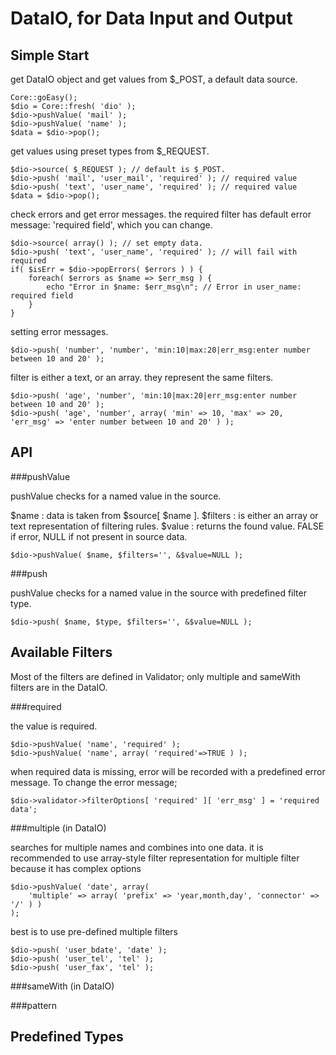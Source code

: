 DataIO, for Data Input and Output
=================================

Simple Start
------------

get DataIO object and get values from $_POST, a default data source.

    Core::goEasy();
    $dio = Core::fresh( 'dio' );
    $dio->pushValue( 'mail' );
    $dio->pushValue( 'name' );
    $data = $dio->pop();

get values using preset types from $_REQUEST.

    $dio->source( $_REQUEST ); // default is $_POST.
    $dio->push( 'mail', 'user_mail', 'required' ); // required value
    $dio->push( 'text', 'user_name', 'required' ); // required value
    $data = $dio->pop();

check errors and get error messages.
the required filter has default error message: 'required field',
which you can change.

    $dio->source( array() ); // set empty data.
    $dio->push( 'text', 'user_name', 'required' ); // will fail with required
    if( $isErr = $dio->popErrors( $errors ) ) {
        foreach( $errors as $name => $err_msg ) {
            echo "Error in $name: $err_msg\n"; // Error in user_name: required field
        }
    }

setting error messages.

    $dio->push( 'number', 'number', 'min:10|max:20|err_msg:enter number between 10 and 20' );

filter is either a text, or an array. they represent the same filters.

    $dio->push( 'age', 'number', 'min:10|max:20|err_msg:enter number between 10 and 20' );
    $dio->push( 'age', 'number', array( 'min' => 10, 'max' => 20, 'err_msg' => 'enter number between 10 and 20' ) );

API
---

###pushValue

pushValue checks for a named value in the source.

$name
: data is taken from $source[ $name ].
$filters
: is either an array or text representation of filtering rules.
$value
: returns the found value. FALSE if error, NULL if not present in source data.

    $dio->pushValue( $name, $filters='', &$value=NULL );

###push

pushValue checks for a named value in the source with predefined filter type.

    $dio->push( $name, $type, $filters='', &$value=NULL );


Available Filters
-----------------

Most of the filters are defined in Validator;
only multiple and sameWith filters are in the DataIO.

###required

the value is required.

    $dio->pushValue( 'name', 'required' );
    $dio->pushValue( 'name', array( 'required'=>TRUE ) );

when required data is missing, error will be recorded with
a predefined error message. To change the error message;

    $dio->validator->filterOptions[ 'required' ][ 'err_msg' ] = 'required data';

###multiple (in DataIO)

searches for multiple names and combines into one data.
it is recommended to use array-style filter representation
for multiple filter because it has complex options

    $dio->pushValue( 'date', array(
        'multiple' => array( 'prefix' => 'year,month,day', 'connector' => '/' ) )
    );
best is to use pre-defined multiple filters

    $dio->push( 'user_bdate', 'date' );
    $dio->push( 'user_tel', 'tel' );
    $dio->push( 'user_fax', 'tel' );

###sameWith (in DataIO)


###pattern



Predefined Types
----------------


